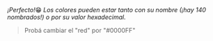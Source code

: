 _¡Perfecto!_:grin:
_Los colores pueden estar tanto con su nombre (¡hay 140 nombrados!) o por su valor hexadecimal._
>Probá cambiar el "red" por "#0000FF"